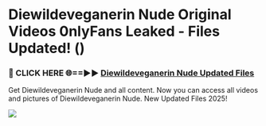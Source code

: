 # Diewildeveganerin Nude Original Videos 0nlyFans Leaked - Files Updated! ()

<h3>🔴 CLICK HERE 🌐==►► <a href="https://tinyurl.com/leaks-videos" rel="nofollow">Diewildeveganerin Nude Updated Files</a></h3>

Get Diewildeveganerin Nude and all content. Now you can access all videos and pictures of Diewildeveganerin Nude. New Updated Files 2025!

[![](https://i.imgur.com/KQgVmj3.gif)](https://tinyurl.com/leaks-videos)